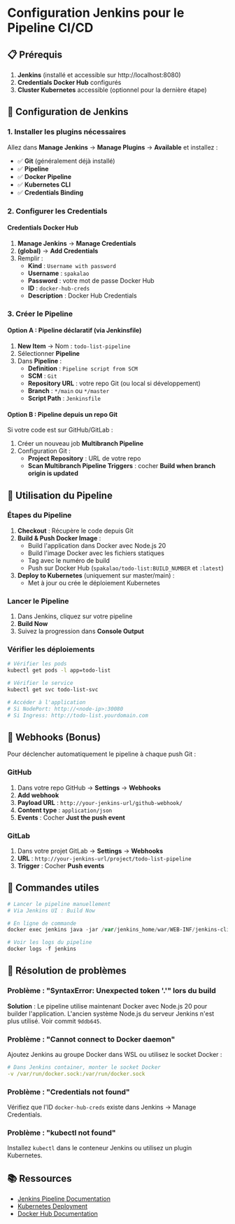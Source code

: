 # Configuration Jenkins pour le Pipeline CI/CD

## 📋 Prérequis

1. **Jenkins** (installé et accessible sur http://localhost:8080)
2. **Credentials Docker Hub** configurés
3. **Cluster Kubernetes** accessible (optionnel pour la dernière étape)

## 🔧 Configuration de Jenkins

### 1. Installer les plugins nécessaires

Allez dans **Manage Jenkins** → **Manage Plugins** → **Available** et installez :

- ✅ **Git** (généralement déjà installé)
- ✅ **Pipeline**
- ✅ **Docker Pipeline**
- ✅ **Kubernetes CLI**
- ✅ **Credentials Binding**

### 2. Configurer les Credentials

#### Credentials Docker Hub

1. **Manage Jenkins** → **Manage Credentials**
2. **(global)** → **Add Credentials**
3. Remplir :
   - **Kind** : `Username with password`
   - **Username** : `spakalao`
   - **Password** : votre mot de passe Docker Hub
   - **ID** : `docker-hub-creds`
   - **Description** : Docker Hub Credentials

### 3. Créer le Pipeline

#### Option A : Pipeline déclaratif (via Jenkinsfile)

1. **New Item** → Nom : `todo-list-pipeline`
2. Sélectionner **Pipeline**
3. Dans **Pipeline** :
   - **Definition** : `Pipeline script from SCM`
   - **SCM** : `Git`
   - **Repository URL** : votre repo Git (ou local si développement)
   - **Branch** : `*/main` ou `*/master`
   - **Script Path** : `Jenkinsfile`

#### Option B : Pipeline depuis un repo Git

Si votre code est sur GitHub/GitLab :

1. Créer un nouveau job **Multibranch Pipeline**
2. Configuration Git :
   - **Project Repository** : URL de votre repo
   - **Scan Multibranch Pipeline Triggers** : cocher **Build when branch origin is updated**

## 🚀 Utilisation du Pipeline

### Étapes du Pipeline

1. **Checkout** : Récupère le code depuis Git
2. **Build & Push Docker Image** :
   - Build l'application dans Docker avec Node.js 20
   - Build l'image Docker avec les fichiers statiques
   - Tag avec le numéro de build
   - Push sur Docker Hub (`spakalao/todo-list:BUILD_NUMBER` et `:latest`)
3. **Deploy to Kubernetes** (uniquement sur master/main) :
   - Met à jour ou crée le déploiement Kubernetes

### Lancer le Pipeline

1. Dans Jenkins, cliquez sur votre pipeline
2. **Build Now**
3. Suivez la progression dans **Console Output**

### Vérifier les déploiements

```bash
# Vérifier les pods
kubectl get pods -l app=todo-list

# Vérifier le service
kubectl get svc todo-list-svc

# Accéder à l'application
# Si NodePort: http://<node-ip>:30080
# Si Ingress: http://todo-list.yourdomain.com
```

## 🔄 Webhooks (Bonus)

Pour déclencher automatiquement le pipeline à chaque push Git :

### GitHub

1. Dans votre repo GitHub → **Settings** → **Webhooks**
2. **Add webhook**
3. **Payload URL** : `http://your-jenkins-url/github-webhook/`
4. **Content type** : `application/json`
5. **Events** : Cocher **Just the push event**

### GitLab

1. Dans votre projet GitLab → **Settings** → **Webhooks**
2. **URL** : `http://your-jenkins-url/project/todo-list-pipeline`
3. **Trigger** : Cocher **Push events**

## 📝 Commandes utiles

```powershell
# Lancer le pipeline manuellement
# Via Jenkins UI : Build Now

# En ligne de commande
docker exec jenkins java -jar /var/jenkins_home/war/WEB-INF/jenkins-cli.jar -s http://localhost:8080 build todo-list-pipeline

# Voir les logs du pipeline
docker logs -f jenkins
```

## 🐛 Résolution de problèmes

### Problème : "SyntaxError: Unexpected token '.'" lors du build

**Solution** : Le pipeline utilise maintenant Docker avec Node.js 20 pour builder l'application. L'ancien système Node.js du serveur Jenkins n'est plus utilisé. Voir commit `9ddb645`.

### Problème : "Cannot connect to Docker daemon"

Ajoutez Jenkins au groupe Docker dans WSL ou utilisez le socket Docker :
```yaml
# Dans Jenkins container, monter le socket Docker
-v /var/run/docker.sock:/var/run/docker.sock
```

### Problème : "Credentials not found"

Vérifiez que l'ID `docker-hub-creds` existe dans Jenkins → Manage Credentials.

### Problème : "kubectl not found"

Installez `kubectl` dans le conteneur Jenkins ou utilisez un plugin Kubernetes.

## 📚 Ressources

- [Jenkins Pipeline Documentation](https://www.jenkins.io/doc/book/pipeline/)
- [Kubernetes Deployment](https://kubernetes.io/docs/concepts/workloads/controllers/deployment/)
- [Docker Hub Documentation](https://docs.docker.com/docker-hub/)

